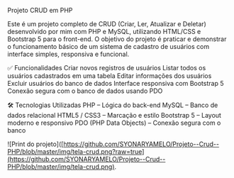Projeto CRUD em PHP

Este é um projeto completo de CRUD (Criar, Ler, Atualizar e Deletar) desenvolvido por mim com PHP e MySQL, utilizando HTML/CSS e Bootstrap 5 para o front-end. O objetivo do projeto é praticar e demonstrar o funcionamento básico de um sistema de cadastro de usuários com interface simples, responsiva e funcional.

✅ Funcionalidades
Criar novos registros de usuários
Listar todos os usuários cadastrados em uma tabela
Editar informações dos usuários
Excluir usuários do banco de dados
Interface responsiva com Bootstrap 5
Conexão segura com o banco de dados usando PDO

🛠 Tecnologias Utilizadas
PHP – Lógica do back-end
MySQL – Banco de dados relacional
HTML5 / CSS3 – Marcação e estilo
Bootstrap 5 – Layout moderno e responsivo
PDO (PHP Data Objects) – Conexão segura com o banco

![Print do projeto]([https://github.com/SYONARYAMELO/Projeto--Crud--PHP/blob/master/img/tela-crud.png?raw=true](https://github.com/SYONARYAMELO/Projeto--Crud--PHP/blob/master/img/tela-crud.png).

